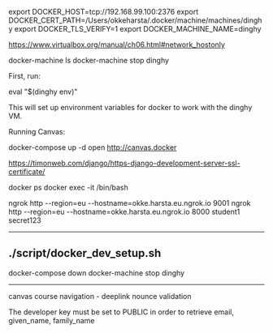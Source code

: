 export DOCKER_HOST=tcp://192.168.99.100:2376
export DOCKER_CERT_PATH=/Users/okkeharsta/.docker/machine/machines/dinghy
export DOCKER_TLS_VERIFY=1
export DOCKER_MACHINE_NAME=dinghy

https://www.virtualbox.org/manual/ch06.html#network_hostonly

docker-machine ls
docker-machine stop dinghy

First, run:

  eval "$(dinghy env)"

This will set up environment variables for docker to work with the dinghy VM.

Running Canvas:

  docker-compose up -d
  open http://canvas.docker

https://timonweb.com/django/https-django-development-server-ssl-certificate/


docker ps
docker exec -it <container name> /bin/bash

ngrok http --region=eu --hostname=okke.harsta.eu.ngrok.io 9001
ngrok http --region=eu --hostname=okke.harsta.eu.ngrok.io 8000
student1
secret123

-----
./script/docker_dev_setup.sh
-----
docker-compose down
docker-machine stop dinghy

-----
canvas
course navigation - deeplink
nounce validation

The developer key must be set to PUBLIC in order to retrieve email, given_name, family_name


